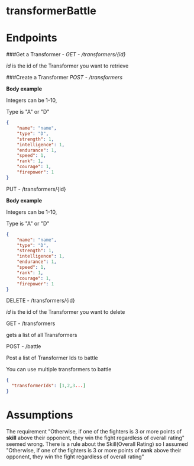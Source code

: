 # transformerBattle

# Endpoints

###Get a Transformer - 
_GET - /transformers/{id}_

_id_ is the id of the Transformer you want to retrieve

###Create a Transformer 
_POST - /transformers_

**Body example** 

Integers can be 1-10, 

Type is "A" or "D"

```json
{
    "name": "name",
    "type": "D",
    "strength": 1,
    "intelligence": 1,
    "endurance": 1,
    "speed": 1,
    "rank": 1,
    "courage": 1,
    "firepower": 1
}
```

PUT - /transformers/{id}

**Body example**

Integers can be 1-10, 

Type is "A" or "D"

```json
{
    "name": "name",
    "type": "D",
    "strength": 1,
    "intelligence": 1,
    "endurance": 1,
    "speed": 1,
    "rank": 1,
    "courage": 1,
    "firepower": 1
}
```

DELETE - /transformers/{id}

_id_ is the id of the Transformer you want to delete

GET - /transformers

gets a list of all Transformers

POST - /battle

Post a list of Transformer Ids to battle

You can use multiple transformers to battle

```json
{
  "transformerIds": [1,2,3...]
}
```

# Assumptions
The requirement "Otherwise, if one of the fighters is 3 or more points of **skill** above their opponent, they win the fight regardless of overall rating" seemed wrong. 
There is a rule about the Skill(Overall Rating) so I assumed "Otherwise, if one of the fighters is 3 or more points of **rank** above their opponent,
                                                                                                                                              they win the fight regardless of overall rating"